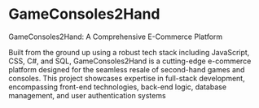 # GameConsoles2Hand
GameConsoles2Hand: A Comprehensive E-Commerce Platform

Built from the ground up using a robust tech stack including JavaScript, CSS, C#, and SQL, GameConsoles2Hand is a cutting-edge e-commerce platform designed for the seamless resale of second-hand games and consoles. This project showcases expertise in full-stack development, encompassing front-end technologies, back-end logic, database management, and user authentication systems
